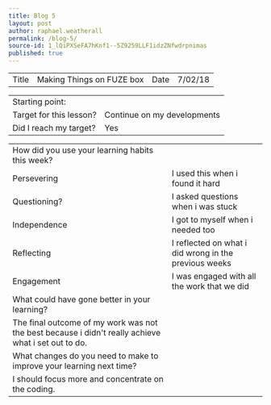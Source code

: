 ```yaml
---
title: Blog 5
layout: post
author: raphael.weatherall
permalink: /blog-5/
source-id: 1_lQiPXSeFA7hKnf1--5Z9259LLF1idzZNfwdrpnimas
published: true
---
```

<table>
  <tr>
    <td>Title</td>
    <td>Making Things on FUZE box</td>
    <td>Date</td>
    <td>7/02/18</td>
  </tr>
</table>


<table>
  <tr>
    <td>Starting point:</td>
    <td></td>
  </tr>
  <tr>
    <td>Target for this lesson?</td>
    <td>Continue on my developments</td>
  </tr>
  <tr>
    <td>Did I reach my target? </td>
    <td>Yes</td>
  </tr>
</table>


<table>
  <tr>
    <td>How did you use your learning habits this week?</td>
    <td></td>
  </tr>
  <tr>
    <td>Persevering</td>
    <td>I used this when i found it hard</td>
  </tr>
  <tr>
    <td>Questioning?</td>
    <td>I asked questions when i was stuck</td>
  </tr>
  <tr>
    <td>Independence</td>
    <td>I got to myself when i needed too</td>
  </tr>
  <tr>
    <td>Reflecting</td>
    <td>I reflected on what i did wrong in the previous weeks</td>
  </tr>
  <tr>
    <td>Engagement</td>
    <td>I was engaged with all the work that we did</td>
  </tr>
  <tr>
    <td>What could have gone better in your learning?</td>
    <td></td>
  </tr>
  <tr>
    <td>The final outcome of my work was not the best because i didn't really achieve what i set out to do.</td>
    <td></td>
  </tr>
  <tr>
    <td>What changes do you need to make to improve your learning next time?</td>
    <td></td>
  </tr>
  <tr>
    <td>I should focus more and concentrate on the coding.</td>
    <td></td>
  </tr>
</table>


